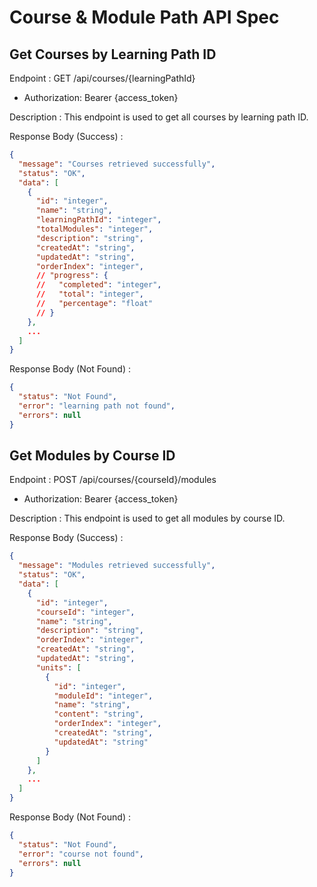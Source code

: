 # Course & Module Path API Spec

## Get Courses by Learning Path ID

Endpoint : GET /api/courses/{learningPathId}

- Authorization: Bearer {access_token}

Description : This endpoint is used to get all courses by learning path ID.

Response Body (Success) :

```json
{
  "message": "Courses retrieved successfully",
  "status": "OK",
  "data": [
    {
      "id": "integer",
      "name": "string",
      "learningPathId": "integer",
      "totalModules": "integer",
      "description": "string",
      "createdAt": "string",
      "updatedAt": "string",
      "orderIndex": "integer",
      // "progress": {
      //   "completed": "integer",
      //   "total": "integer",
      //   "percentage": "float"
      // }
    },
    ...
  ]
}
```

Response Body (Not Found) :

```json
{
  "status": "Not Found",
  "error": "learning path not found",
  "errors": null
}
```

## Get Modules by Course ID

Endpoint : POST /api/courses/{courseId}/modules

- Authorization: Bearer {access_token}

Description : This endpoint is used to get all modules by course ID.

Response Body (Success) :

```json
{
  "message": "Modules retrieved successfully",
  "status": "OK",
  "data": [
    {
      "id": "integer",
      "courseId": "integer",
      "name": "string",
      "description": "string",
      "orderIndex": "integer",
      "createdAt": "string",
      "updatedAt": "string",
      "units": [
        {
          "id": "integer",
          "moduleId": "integer",
          "name": "string",
          "content": "string",
          "orderIndex": "integer",
          "createdAt": "string",
          "updatedAt": "string"
        }
      ]
    },
    ...
  ]
}
```

Response Body (Not Found) :

```json
{
  "status": "Not Found",
  "error": "course not found",
  "errors": null
}
```
